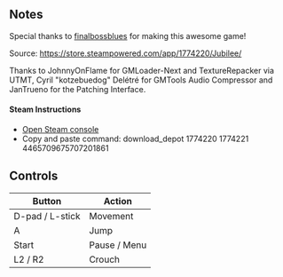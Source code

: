 ## Notes

Special thanks to [finalbossblues](https://finalbossblues.com/) for making this awesome game!

Source: https://store.steampowered.com/app/1774220/Jubilee/

Thanks to JohnnyOnFlame for GMLoader-Next and TextureRepacker via UTMT, Cyril "kotzebuedog" Delétré for GMTools Audio Compressor and JanTrueno for the Patching Interface.

#### Steam Instructions
* [Open Steam console](steam://open/console)
* Copy and paste command: download_depot 1774220 1774221 4465709675707201861

## Controls

| Button | Action |
|--|--| 
|D-pad / L-stick|Movement|
|A|Jump|
|Start|Pause / Menu|
|L2 / R2|Crouch|


